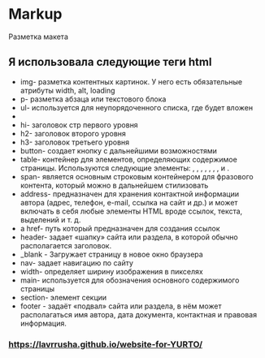 # Markup
Разметка макета

## Я использовала следующие теги html

- img- разметка контентных картинок. У него есть обязательные атрибуты width, alt, loading
- p- разметка абзаца или текстового блока
- ul- используется для неупорядоченного списка, где будет вложен <li>
- hi- заголовок стр первого уровня
- h2- заголовок второго уровня 
- h3- заголовок третьего уровня
- button- создает кнопку с дальнейшими возможностями
- table- контейнер для элементов, определяющих содержимое страницы. Используются следующие элементы:  <caption>, <col>, <colgroup>, <tbody>, <td>, <tfoot>, <th>, <thead> и <tr>.
- span- является основным строковым контейнером для фразового контента, который можно в дальнейшем стилизовать
- address- предназначен для хранения контактной информации автора (адрес, телефон, e-mail, ссылка на сайт и др.) и может включать в себя любые элементы HTML вроде ссылок, текста, выделений и т. д.
- a href- путь который предназначен для создания ссылок
- header- задает «шапку» сайта или раздела, в которой обычно располагается заголовок.
- _blank - Загружает страницу в новое окно браузера
- nav- задает навигацию по сайту
- width- определяет ширину изображения в пикселях
- main- используется для обозначения основного содержимого страницы
- section- элемент секции
- footer - задаёт «подвал» сайта или раздела, в нём может располагаться имя автора, дата документа, контактная и правовая информация.

### https://lavrrusha.github.io/website-for-YURTO/



